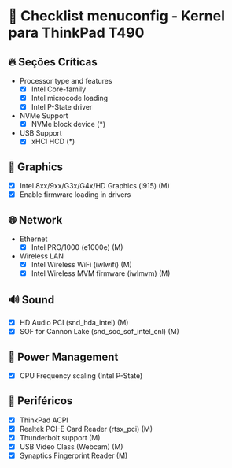 
# 🧠 Checklist menuconfig - Kernel para ThinkPad T490

## 🔥 Seções Críticas

- Processor type and features
  - [x] Intel Core-family
  - [x] Intel microcode loading
  - [x] Intel P-State driver

- NVMe Support
  - [x] NVMe block device (*)

- USB Support
  - [x] xHCI HCD (*)

## 🎨 Graphics
- [x] Intel 8xx/9xx/G3x/G4x/HD Graphics (i915) (M)
- [x] Enable firmware loading in drivers

## 🌐 Network
- Ethernet
  - [x] Intel PRO/1000 (e1000e) (M)
- Wireless LAN
  - [x] Intel Wireless WiFi (iwlwifi) (M)
  - [x] Intel Wireless MVM firmware (iwlmvm) (M)

## 🔊 Sound
- [x] HD Audio PCI (snd_hda_intel) (M)
- [x] SOF for Cannon Lake (snd_soc_sof_intel_cnl) (M)

## 🔋 Power Management
- [x] CPU Frequency scaling (Intel P-State)

## 🔧 Periféricos
- [x] ThinkPad ACPI
- [x] Realtek PCI-E Card Reader (rtsx_pci) (M)
- [x] Thunderbolt support (M)
- [x] USB Video Class (Webcam) (M)
- [x] Synaptics Fingerprint Reader (M)
